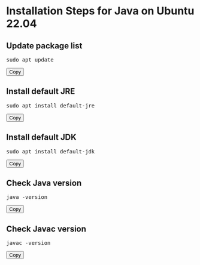 
# Installation Steps for Java on Ubuntu 22.04

## Update package list
<div>
    <pre id="codeBlock1">sudo apt update</pre>
    <button onclick="copyToClipboard('codeBlock1')">Copy</button>
</div>

## Install default JRE
<div>
    <pre id="codeBlock2">sudo apt install default-jre</pre>
    <button onclick="copyToClipboard('codeBlock2')">Copy</button>
</div>

## Install default JDK
<div>
    <pre id="codeBlock3">sudo apt install default-jdk</pre>
    <button onclick="copyToClipboard('codeBlock3')">Copy</button>
</div>

## Check Java version
<div>
    <pre id="codeBlock4">java -version</pre>
    <button onclick="copyToClipboard('codeBlock4')">Copy</button>
</div>

## Check Javac version
<div>
    <pre id="codeBlock5">javac -version</pre>
    <button onclick="copyToClipboard('codeBlock5')">Copy</button>
</div>

<script>
function copyToClipboard(elementId) {
    var text = document.getElementById(elementId).innerText;
    navigator.clipboard.writeText(text).then(function() {
        alert('Copied to clipboard');
    }).catch(function(err) {
        alert('Failed to copy text: ', err);
    });
}
</script>
